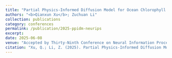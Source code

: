 ```yaml
---
title: "Partial Physics-Informed Diffusion Model for Ocean Chlorophyll Reconstruction"
authors: "<b>Qianxun Xu</b>; Zuchuan Li"
collection: publications
category: conferences
permalink: /publication/2025-ppidm-neurips
excerpt: 
date: 2025-06-08
venue: "Accepted by Thirty-Ninth Conference on Neural Information Processing Systems (<b>NeurIPS 2025</b>)"
citation: "Xu, Q.; Li, Z. (2025). Partial Physics-Informed Diffusion Model for Ocean Chlorophyll Reconstruction. Thirty-Ninth Conference on Neural Information Processing Systems (NeurIPS 2025)."
---
```


